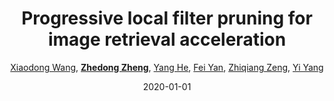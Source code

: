 ---
title: "Progressive local filter pruning for image retrieval acceleration"
collection: publications
permalink: /publication/Progress2020
date: 2020-01-01
doi: 
venue: 'arXiv preprint arXiv:2001.08878'
author: '<a href="https://zdzheng.xyz/authors/Xiaodong-Wang">Xiaodong Wang</a>, <a href="https://zdzheng.xyz/authors/Zhedong-Zheng"><strong>Zhedong Zheng</strong></a>, <a href="https://zdzheng.xyz/authors/Yang-He">Yang He</a>, <a href="https://zdzheng.xyz/authors/Fei-Yan">Fei Yan</a>, <a href="https://zdzheng.xyz/authors/Zhiqiang-Zeng">Zhiqiang Zeng</a>, <a href="https://zdzheng.xyz/authors/Yi-Yang">Yi Yang</a>'
citation: ' Xiaodong Wang,  Zhedong Zheng,  Yang He,  Fei Yan,  Zhiqiang Zeng,  Yi Yang, &quot;Progressive local filter pruning for image retrieval acceleration.&quot; arXiv preprint arXiv:2001.08878, 2020.'
pub_year: '2020'
bib: >
    @article{wang2020progressive,  
    author = "Wang, Xiaodong and Zheng, Zhedong and He, Yang and Yan, Fei and Zeng, Zhiqiang and Yang, Yi",  
    title = "Progressive local filter pruning for image retrieval acceleration",  
    journal = "arXiv preprint arXiv:2001.08878",  
    year = "2020"
    }

---